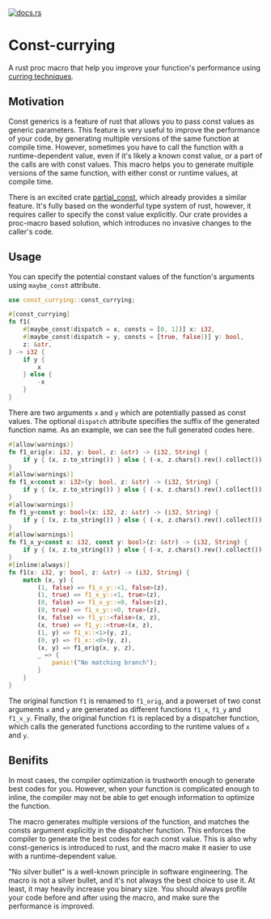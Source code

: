 <a href="https://docs.rs/const-currying">
  <img src="https://img.shields.io/docsrs/const-currying" alt="docs.rs">
</a>

# Const-currying

A rust proc macro that help you improve your function's performance using [curring techniques](https://en.wikipedia.org/wiki/Currying).

## Motivation

Const generics is a feature of rust that allows you to pass const values as generic parameters. This feature is very useful to improve the performance of your code, by generating multiple versions of the same function at compile time. However, sometimes you have to call the function with a runtime-dependent value, even if it's likely a known const value, or a part of the calls are with const values. This macro helps you to generate multiple versions of the same function, with either const or runtime values, at compile time.

There is an excited crate [partial_const](https://crates.io/crates/partial_const), which already provides a similar feature. It's fully based on the wonderful type system of rust, however, it requires caller to specify the const value explicitly. Our crate provides a proc-macro based solution, which introduces no invasive changes to the caller's code.

## Usage

You can specify the potential constant values of the function's arguments using `maybe_const` attribute.

```rust
use const_currying::const_currying;

#[const_currying]
fn f1(
    #[maybe_const(dispatch = x, consts = [0, 1])] x: i32,
    #[maybe_const(dispatch = y, consts = [true, false])] y: bool,
    z: &str,
) -> i32 {
    if y {
        x
    } else {
        -x
    }
}
```

There are two arguments `x` and `y` which are potentially passed as const values. The optional `dispatch` attribute specifies the suffix of the generated function name. As an example, we can see the full generated codes here.

```rust
#[allow(warnings)]
fn f1_orig(x: i32, y: bool, z: &str) -> (i32, String) {
    if y { (x, z.to_string()) } else { (-x, z.chars().rev().collect()) }
}
#[allow(warnings)]
fn f1_x<const x: i32>(y: bool, z: &str) -> (i32, String) {
    if y { (x, z.to_string()) } else { (-x, z.chars().rev().collect()) }
}
#[allow(warnings)]
fn f1_y<const y: bool>(x: i32, z: &str) -> (i32, String) {
    if y { (x, z.to_string()) } else { (-x, z.chars().rev().collect()) }
}
#[allow(warnings)]
fn f1_x_y<const x: i32, const y: bool>(z: &str) -> (i32, String) {
    if y { (x, z.to_string()) } else { (-x, z.chars().rev().collect()) }
}
#[inline(always)]
fn f1(x: i32, y: bool, z: &str) -> (i32, String) {
    match (x, y) {
        (1, false) => f1_x_y::<1, false>(z),
        (1, true) => f1_x_y::<1, true>(z),
        (0, false) => f1_x_y::<0, false>(z),
        (0, true) => f1_x_y::<0, true>(z),
        (x, false) => f1_y::<false>(x, z),
        (x, true) => f1_y::<true>(x, z),
        (1, y) => f1_x::<1>(y, z),
        (0, y) => f1_x::<0>(y, z),
        (x, y) => f1_orig(x, y, z),
        _ => {
            panic!("No matching branch");
        }
    }
}
```

The original function `f1` is renamed to `f1_orig`, and a powerset of two const arguments `x` and `y` are generated as different functions `f1_x`, `f1_y` and `f1_x_y`. Finally, the original function `f1` is replaced by a dispatcher function, which calls the generated functions according to the runtime values of `x` and `y`.

## Benifits

In most cases, the compiler optimization is trustworth enough to generate best codes for you. However, when your function is complicated enough to inline, the compiler may not be able to get enough information to optimize the function.

The macro generates multiple versions of the function, and matches the consts argument explicitly in the dispatcher function. This enforces the compiler to generate the best codes for each const value. This is also why const-generics is introduced to rust, and the macro make it easier to use with a runtime-dependent value.

"No silver bullet" is a well-known principle in software engineering. The macro is not a silver bullet, and it's not always the best choice to use it. At least, it may heavily increase you binary size. You should always profile your code before and after using the macro, and make sure the performance is improved.
